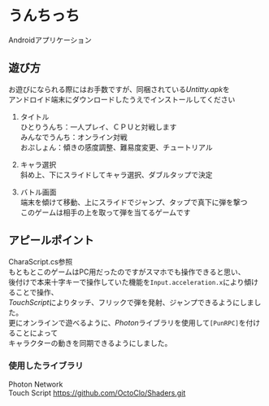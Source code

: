 ﻿# うんちっち

Androidアプリケーション

## 遊び方
お遊びになられる際にはお手数ですが、同梱されている*Untitty.apk*を  
アンドロイド端末にダウンロードしたうえでインストールしてください  

1. タイトル  
ひとりうんち：一人プレイ、ＣＰＵと対戦します  
みんなでうんち：オンライン対戦  
おぷしょん：傾きの感度調整、難易度変更、チュートリアル  

2. キャラ選択  
斜め上、下にスライドしてキャラ選択、ダブルタップで決定  

3. バトル画面  
端末を傾けて移動、上にスライドでジャンプ、タップで真下に弾を撃つ  
このゲームは相手の上を取って弾を当てるゲームです  
  
## アピールポイント
CharaScript.cs参照  
もともとこのゲームはPC用だったのですがスマホでも操作できると思い、  
後付けで本来十字キーで操作していた機能を`Input.acceleration.x`により傾けることで操作、  
*TouchScript*によりタッチ、フリックで弾を発射、ジャンプできるようにしました。  
更にオンラインで遊べるように、*Photon*ライブラリを使用して`[PunRPC]`を付けることによって  
キャラクターの動きを同期できるようにしました。  
  
### 使用したライブラリ
Photon Network  
Touch Script 
https://github.com/OctoClo/Shaders.git